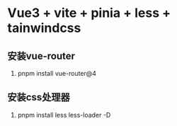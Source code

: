# Vue3 + vite + pinia + less + tainwindcss


## 安装vue-router

1. pnpm install vue-router@4

## 安装css处理器

1. pnpm install less less-loader -D
